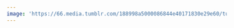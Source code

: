 ```yaml
---
image: 'https://66.media.tumblr.com/188998a5000086844e40171830e29e60/tumblr_niyde88SzF1tbdx3so1_1280.jpg'
---
```

